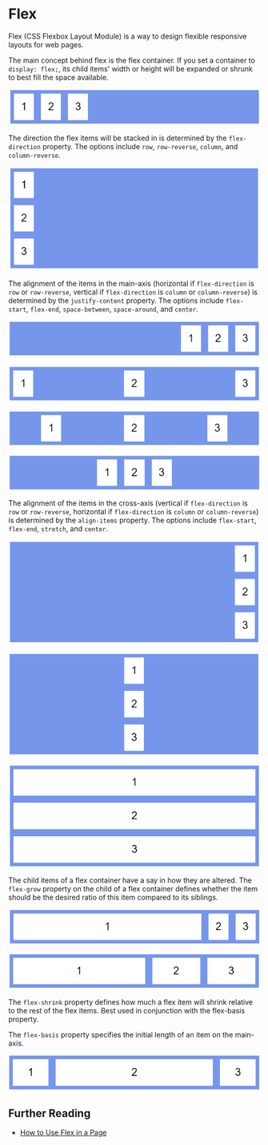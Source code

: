 # Flex

Flex (CSS Flexbox Layout Module) is a way to design flexible responsive layouts for web pages.

The main concept behind flex is the flex container. If you set a container to `display: flex;`, its child items' width or height will be expanded or shrunk to best fill the space available.

![display: flex;](<../../.gitbook/assets/image (248).png>)

The direction the flex items will be stacked in is determined by the `flex-direction` property. The options include `row`, `row-reverse`, `column`, and `column-reverse`.

![flex-direction: column;](<../../.gitbook/assets/image (1713).png>)

The alignment of the items in the main-axis (horizontal if `flex-direction` is `row` or `row-reverse`, vertical if `flex-direction` is `column` or `column-reverse`) is determined by the `justify-content` property. The options include `flex-start`, `flex-end`, `space-between`, `space-around`, and `center`.

![justify-content: flex-end;](<../../.gitbook/assets/image (1301).png>)

![justify-content: space-between;](<../../.gitbook/assets/image (1485).png>)

![justify-content: space-around;](<../../.gitbook/assets/image (1191).png>)

![justify-content: center;](<../../.gitbook/assets/image (1364).png>)

The alignment of the items in the cross-axis (vertical if `flex-direction` is `row` or `row-reverse`, horizontal if `flex-direction` is `column` or `column-reverse`) is determined by the `align-items` property. The options include `flex-start`, `flex-end`, `stretch`, and `center`.

![align-items: flex-end;](<../../.gitbook/assets/image (5).png>)

![align-items: center;](<../../.gitbook/assets/image (1365).png>)

![align-items: stretch;](<../../.gitbook/assets/image (539).png>)

The child items of a flex container have a say in how they are altered. The `flex-grow` property on the child of a flex container defines whether the item should be the desired ratio of this item compared to its siblings.

![flex-grow ratios 1:0:0](<../../.gitbook/assets/image (952).png>)

![flex-grow ratios 4:1:1](<../../.gitbook/assets/image (1565).png>)

The `flex-shrink` property defines how much a flex item will shrink relative to the rest of the flex items. Best used in conjunction with the flex-basis property.

The `flex-basis` property specifies the initial length of an item on the main-axis.

![All items have flex-basis: 400px, and the flex-shrink ratios are 1:0:1](<../../.gitbook/assets/image (308).png>)

## Further Reading

* [How to Use Flex in a Page](../../how-to-guides/apps/use-flex.md)
